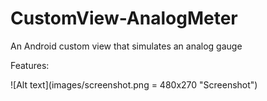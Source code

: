 # CustomView-AnalogMeter
An Android custom view that simulates an analog gauge

Features:

![Alt text](images/screenshot.png = 480x270 "Screenshot")
